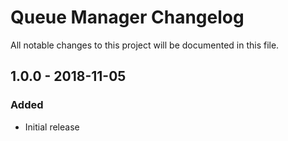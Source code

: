 # Queue Manager Changelog

All notable changes to this project will be documented in this file.

## 1.0.0 - 2018-11-05

### Added
- Initial release
